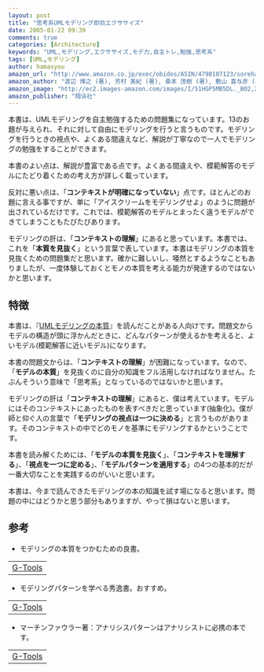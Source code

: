 ```yaml
---
layout: post
title: "思考系UMLモデリング即効エクササイズ"
date: 2005-01-22 09:39
comments: true
categories: [Architecture]
keywords: "UML,モデリング,エクササイズ,モデ力,自主トレ,勉強,思考系"
tags: [UML,モデリング]
author: hamasyou
amazon_url: "http://www.amazon.co.jp/exec/obidos/ASIN/4798107123/sorehabooks-22"
amazon_author: "渡辺 博之 (著), 芳村 美紀 (著), 桑本 茂樹 (著), 敷山 喜与彦 (著)"
amazon_image: "http://ec2.images-amazon.com/images/I/51HGP5MB5DL._BO2,204,203,200_PIsitb-sticker-arrow-click,-76_AA300_SH20_OU09_.jpg"
amazon_publisher: "翔泳社"
---
```


本書は、UMLモデリングを自主勉強するための問題集になっています。13のお題が与えられ、それに対して自由にモデリングを行うと言うものです。モデリングを行うときの視点や、よくある間違えなど、解説が丁寧なので一人でモデリングの勉強をすることができます。

本書のよい点は、解説が豊富である点です。よくある間違えや、模範解答のモデルにたどり着くための考え方が詳しく載っています。

反対に悪い点は、「<strong>コンテキストが明確になっていない</strong>」点です。ほとんどのお題に言える事ですが、単に「アイスクリームをモデリングせよ」のように問題が出されているだけです。これでは、模範解答のモデルとまったく違うモデルができてしまうこともたびたびあります。

モデリングの肝は、「<strong>コンテキストの理解</strong>」にあると思っています。本書では、これを「<strong>本質を見抜く</strong>」という言葉で表しています。本書はモデリングの本質を見抜くための問題集だと思います。確かに難しいし、唖然とするようなこともありましたが、一度体験しておくとモノの本質を考える能力が発達するのではないかと思います。


<!-- more -->

<h2>特徴</h2>

本書は、『<a href="http://www.amazon.co.jp/exec/obidos/ASIN/4894716933/sorehabooks-22" rel="external nofollow">UMLモデリングの本質</a>』を読んだことがある人向けです。問題文からモデルの構造が頭に浮かんだときに、どんなパターンが使えるかを考えると、よいモデル(模範解答に近いモデル)になります。

本書の問題文からは、「<strong>コンテキストの理解</strong>」が困難になっています。なので、「<strong>モデルの本質</strong>」を見抜くのに自分の知識をフル活用しなければなりません。たぶんそういう意味で「思考系」となっているのではないかと思います。

モデリングの肝は「<strong>コンテキストの理解</strong>」にあると、僕は考えています。モデルにはそのコンテキストにあったものを表すべきだと思っています(抽象化)。僕が師と仰ぐ人の言葉で「<strong>モデリングの視点は一つに決める</strong>」と言うものがあります。そのコンテキストの中でどのモノを基準にモデリングするかということです。

本書を読み解くためには、「<strong>モデルの本質を見抜く</strong>」、「<strong>コンテキストを理解する</strong>」、「<strong>視点を一つに定める</strong>」、「<strong>モデルパターンを適用する</strong>」の4つの基本的だが一番大切なことを実践するのがいいと思います。

本書は、今まで読んできたモデリングの本の知識を試す場になると思います。問題の中にはどうかと思う部分もありますが、やって損はないと思います。

<h2>参考</h2>

+ モデリングの本質をつかむための良書。
<div class="rakuten"><table width=400 border="0" cellpadding="5"><tr><td colspan="2"><a href="http://www.amazon.co.jp/exec/obidos/ASIN/4822221180/sorehabooks-22/" rel="external nofollow">G-Tools</a></font><br /></td></tr></table></div>

+ モデリングパターンを学べる秀逸書。おすすめ。
<div class="rakuten"><table width=400 border="0" cellpadding="5"><tr><td colspan="2"><a href="http://www.amazon.co.jp/exec/obidos/ASIN/4894715775/sorehabooks-22/" rel="external nofollow">G-Tools</a></font><br /></td></tr></table></div>

+ マーチンファウラー著：アナリシスパターンはアナリシストに必携の本です。
<div class="rakuten"><table width=400 border="0" cellpadding="5"><tr><td colspan="2"><a href="http://www.amazon.co.jp/exec/obidos/ASIN/4894716933/sorehabooks-22/" rel="external nofollow">G-Tools</a></font><br /></td></tr></table></div>




